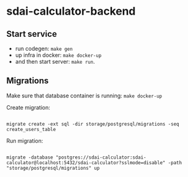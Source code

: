 # sdai-calculator-backend


## Start service

- run codegen: `make gen`
- up infra in docker: `make docker-up`
- and then start server: `make run`.

## Migrations

Make sure that database container is running: `make docker-up`

Create migration:

```shell

migrate create -ext sql -dir storage/postgresql/migrations -seq create_users_table

```

Run migration:

```shell

migrate -database "postgres://sdai-calculator:sdai-calculator@localhost:5432/sdai-calculator?sslmode=disable" -path "storage/postgresql/migrations" up

```